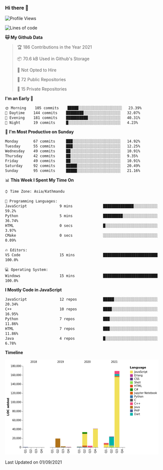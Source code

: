 ### Hi there 👋


<!--START_SECTION:waka-->
![Profile Views](http://img.shields.io/badge/Profile%20Views-3-blue)

![Lines of code](https://img.shields.io/badge/From%20Hello%20World%20I%27ve%20Written-308551%20lines%20of%20code-blue)

**🐱 My Github Data** 

> 🏆 186 Contributions in the Year 2021
 > 
> 📦 70.6 kB Used in Github's Storage 
 > 
> 🚫 Not Opted to Hire
 > 
> 📜 72 Public Repositories 
 > 
> 🔑 15 Private Repositories  
 > 
**I'm an Early 🐤** 

```text
🌞 Morning    105 commits    █████░░░░░░░░░░░░░░░░░░░░   23.39% 
🌆 Daytime    144 commits    ████████░░░░░░░░░░░░░░░░░   32.07% 
🌃 Evening    181 commits    ██████████░░░░░░░░░░░░░░░   40.31% 
🌙 Night      19 commits     █░░░░░░░░░░░░░░░░░░░░░░░░   4.23%

```
📅 **I'm Most Productive on Sunday** 

```text
Monday       67 commits     ███░░░░░░░░░░░░░░░░░░░░░░   14.92% 
Tuesday      55 commits     ███░░░░░░░░░░░░░░░░░░░░░░   12.25% 
Wednesday    49 commits     ██░░░░░░░░░░░░░░░░░░░░░░░   10.91% 
Thursday     42 commits     ██░░░░░░░░░░░░░░░░░░░░░░░   9.35% 
Friday       49 commits     ██░░░░░░░░░░░░░░░░░░░░░░░   10.91% 
Saturday     92 commits     █████░░░░░░░░░░░░░░░░░░░░   20.49% 
Sunday       95 commits     █████░░░░░░░░░░░░░░░░░░░░   21.16%

```


📊 **This Week I Spent My Time On** 

```text
⌚︎ Time Zone: Asia/Kathmandu

💬 Programming Languages: 
JavaScript               9 mins              ██████████████░░░░░░░░░░░   59.2% 
Python                   5 mins              █████████░░░░░░░░░░░░░░░░   36.74% 
HTML                     0 secs              █░░░░░░░░░░░░░░░░░░░░░░░░   3.97% 
CMake                    0 secs              ░░░░░░░░░░░░░░░░░░░░░░░░░   0.09%

🔥 Editors: 
VS Code                  15 mins             █████████████████████████   100.0%

💻 Operating System: 
Windows                  15 mins             █████████████████████████   100.0%

```

**I Mostly Code in JavaScript** 

```text
JavaScript               12 repos            █████░░░░░░░░░░░░░░░░░░░░   20.34% 
C++                      10 repos            ████░░░░░░░░░░░░░░░░░░░░░   16.95% 
Python                   7 repos             ███░░░░░░░░░░░░░░░░░░░░░░   11.86% 
HTML                     7 repos             ███░░░░░░░░░░░░░░░░░░░░░░   11.86% 
Java                     4 repos             █░░░░░░░░░░░░░░░░░░░░░░░░   6.78%

```


**Timeline**

![Chart not found](https://raw.githubusercontent.com/voidash/voidash/main/charts/bar_graph.png) 


 Last Updated on 01/09/2021
<!--END_SECTION:waka-->


<!--
**voidash/voidash** is a ✨ _special_ ✨ repository because its `README.md` (this file) appears on your GitHub profile.

Here are some ideas to get you started:

- 🔭 I’m currently working on ...
- 🌱 I’m currently learning ...
- 👯 I’m looking to collaborate on ...
- 🤔 I’m looking for help with ...
- 💬 Ask me about ...
- 📫 How to reach me: ...
- 😄 Pronouns: ...
- ⚡ Fun fact: ...
-->
